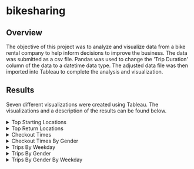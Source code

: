 # bikesharing
## Overview
The objective of this project was to analyze and visualize data from a bike rental company to help inform decisions to improve the business. The data was submitted as a csv file. Pandas was used to change the 'Trip Duration' column of the data to a datetime data type. The adjusted data file was then imported into Tableau to complete the analysis and visualization. 

## Results
Seven different visualizations were created using Tableau. The visualizations and a description of the results can be found below. 
<details>
<Summary> Top Starting Locations </Summary>
  
![Top Starting Locations](https://github.com/dkristek/bikesharing/blob/main/images/top_starting_locations.png)
<br>
  This visualization shows the areas in Manhattan with the highest amount of bike rentals. The larger dots with darker shades of blue represents a higher number of bike trips. One reason for certain areas having higher amounts of rentals could be due to those areas having larger tourist populations.
</details>

<details>
<Summary> Top Return Locations </Summary>
  
![Top Return Locations](https://github.com/dkristek/bikesharing/blob/main/images/top_return_loc.png)
<br>
  This visualization shows the areas in Manhattan with the highest amount of bike rental returns. The larger dots with darker shades of red represents a higher number of bike trips. One reason for certain areas having higher amounts of returns could be due to those areas having larger tourist populations. These return hotspots are similar to the top starting locations. This could be due to customers staying within Manhattan rather than travelling to other parts of New York City.
</details>

<details>
<Summary> Checkout Times </Summary>
  
![Checkout Times](https://github.com/dkristek/bikesharing/blob/main/images/checkout_times.png)
<br>
  This visualization illustrates the most frequent bike trip durations by minute and hour. The majority of the rentals last under one hour. The peak is around 5 minutes with over 140,000 bikes being rented. A possible explanation for this could be that customers are using the bikes for short distance travel rather than walking or using public transportation. 
</details>

<details>
<Summary> Checkout Times By Gender </Summary>
  
![Checkout Times by Gender](https://github.com/dkristek/bikesharing/blob/main/images/checkout_times_gender.png)
<br>
  This visualization illustrates the most frequent bike trip durations by minute and hour with three lines representing genders (Male, Female, Unknown/Non-Binary). Each of the lines has a similar shape to the original Checkout Times graph. However, this graph shows that men make up the largest portion of the rental customer base.
</details>

<details>
<Summary> Trips By Weekday </Summary>
  
![Trips by Weekday by Hour](https://github.com/dkristek/bikesharing/blob/main/images/trips_weekday_hour.png)
<br>
  This visualization acts as a heatmap for the amount of rentals throughout each hour of the week. The twelve hour period between 7 A.M and 7 P.M is generally the most active rental period for each day of the week. On weekdays, 7 - 9 A.M and 5 - 7 P.M are the most heavily active bike rental times. This could suggest that customers are using the bikes to commute to and from work each day. While on weekends, the bike rentals are more evenly spread throughout the twelve hour block of heavy activity. This suggests that customers are using the bikes to travel through the city throughout their days.
</details>

<details>
<Summary> Trips By Gender </Summary>
  
![Trips by Gender](https://github.com/dkristek/bikesharing/blob/main/images/trips_weekday_hour.png)
<br>
  This visualization acts as a heatmap for the amount of rentals throughout each hour of the week separated by gender. The general trends seen in the previous Trips By Weekday graph can also be seen here in each gender category. However, the Male graph tends to be darker as they make up a larger portion of rental customers.
</details>

<details>
<Summary> Trips By Gender By Weekday </Summary>
  
![Trips by Gender by Weekday](https://github.com/dkristek/bikesharing/blob/main/images/trips_gender_weekday.png)
<br>
  This visualization acts as a heatmap for the amount of rentals throughout each day of the week separated by gender. The general trend is that subscribers make up the larger portion of the rentals. However, this is not true for non-binary category possibly due to a lack of data.
</details>
